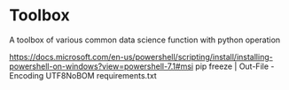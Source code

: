 # Toolbox
A toolbox of various common data science function with python operation

https://docs.microsoft.com/en-us/powershell/scripting/install/installing-powershell-on-windows?view=powershell-7.1#msi
pip freeze | Out-File -Encoding UTF8NoBOM requirements.txt
